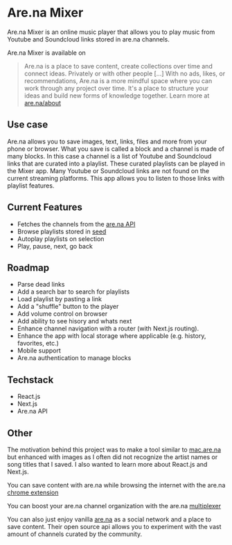 # Are.na Mixer
Are.na Mixer is an online music player that allows you to play music from Youtube and Soundcloud links stored in are.na channels. 

Are.na Mixer is available on

> Are.na is a place to save content, create collections over time and connect ideas. Privately or with other people [...] With no ads, likes, or recommendations, Are.na is a more mindful space where you can work through any project over time. It's a place to structure your ideas and build new forms of knowledge together. Learn more at [are.na/about](https://www.are.na/about)

## Use case
Are.na allows you to save images, text, links, files and more from your phone or browser. What you save is called a block and a channel is made of many blocks. In this case a channel is a list of Youtube and Soundcloud links that are curated into a playlist. These curated playlists can be played in the Mixer app. Many Youtube or Soundcloud links are not found on the current streaming platforms. This app allows you to listen to those links with playlist features.

## Current Features
- Fetches the channels from the [are.na API](https://dev.are.na/documentation/channels)
- Browse playlists stored in [seed](https://www.are.na/la-src/seed-nwf3b3nhr-a)
- Autoplay playlists on selection
- Play, pause, next, go back

## Roadmap
- Parse dead links
- Add a search bar to search for playlists
- Load playlist by pasting a link
- Add a "shuffle" button to the player
- Add volume control on browser
- Add ability to see hisory and whats next
- Enhance channel navigation with a router (with Next.js routing). 
- Enhance the app with local storage where applicable (e.g. history, favorites, etc.)
- Mobile support
- Are.na authentication to manage blocks

## Techstack
- React.js
- Next.js
- Are.na API

## Other
The motivation behind this project was to make a tool similar to [mac.are.na](https://mac.are.na/) but enhanced with images as I often did not recognize the artist names or song titles that I saved. I also wanted to learn more about React.js and Next.js.

You can save content with are.na while browsing the internet with the are.na [chrome extension](https://chrome.google.com/webstore/detail/arena/lkihjlcipnbgeokmfnpogjfflofbfhga)

You can boost your are.na channel organization with the are.na [multiplexer](https://github.com/mguidetti/are.na-multiplexer)

You can also just enjoy vanilla [are.na](https://www.are.na/) as a social network and a place to save content. Their open source api allows you to experiment with the vast amount of channels curated by the community.

